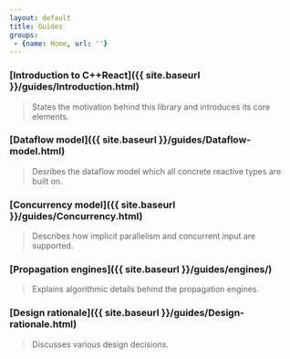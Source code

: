 ```yaml
---
layout: default
title: Guides
groups: 
 - {name: Home, url: ''}
---
```


### [Introduction to C++React]({{ site.baseurl }}/guides/Introduction.html)

> States the motivation behind this library and introduces its core elements.

### [Dataflow model]({{ site.baseurl }}/guides/Dataflow-model.html)

> Desribes the dataflow model which all concrete reactive types are built on.

### [Concurrency model]({{ site.baseurl }}/guides/Concurrency.html)

> Describes how implicit parallelism and concurrent input are supported.

### [Propagation engines]({{ site.baseurl }}/guides/engines/)

> Explains algorithmic details behind the propagation engines.

### [Design rationale]({{ site.baseurl }}/guides/Design-rationale.html)

> Discusses various design decisions.